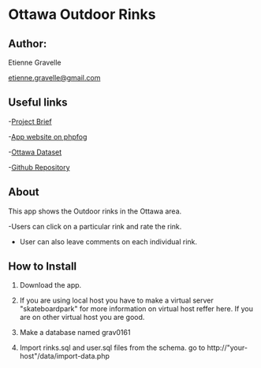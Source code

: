 # Ottawa Outdoor Rinks

## Author:

Etienne Gravelle

etienne.gravelle@gmail.com

## Useful links

-[Project Brief](http://imm.edumedia.ca/grav0161/open-data-app/index.html)

-[App website on phpfog](http://outdoor-rinks.phpfogapp.com/)

-[Ottawa Dataset](http://ottawa.ca/online_services/opendata/info/outdoor_rinks_en.html)

-[Github Repository](https://github.com/etiennegravelle/open-data-app)

## About

This app shows the Outdoor rinks in  the Ottawa area.

-Users can click on a particular rink and rate the rink.

- User can also leave comments on each individual rink.

## How to Install

1. Download the app.

2. If you are using local host you have to make a virtual server "skateboardpark" for more information on virtual host reffer here. If you are on other virtual host you are good.
    
3. Make a database named grav0161 

4. Import rinks.sql and user.sql files from the schema. go to http://"your-host"/data/import-data.php






